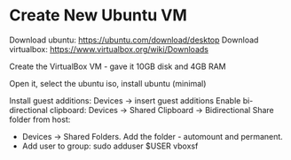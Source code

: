 # Create New Ubuntu VM

Download ubuntu: https://ubuntu.com/download/desktop
Download virtualbox: https://www.virtualbox.org/wiki/Downloads

Create the VirtualBox VM - gave it 10GB disk and 4GB RAM

Open it, select the ubuntu iso, install ubuntu (minimal)

Install guest additions: Devices -> insert guest additions
Enable bi-directional clipboard: Devices -> Shared Clipboard -> Bidirectional
Share folder from host:
* Devices -> Shared Folders. Add the folder - automount and permanent.
* Add user to group: sudo adduser $USER vboxsf

